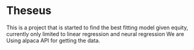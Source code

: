 # Theseus
This is a project  that is started to find the best fitting model given equity, currently only limited to linear regression and neural regression
We are Using alpaca API for getting the data.
